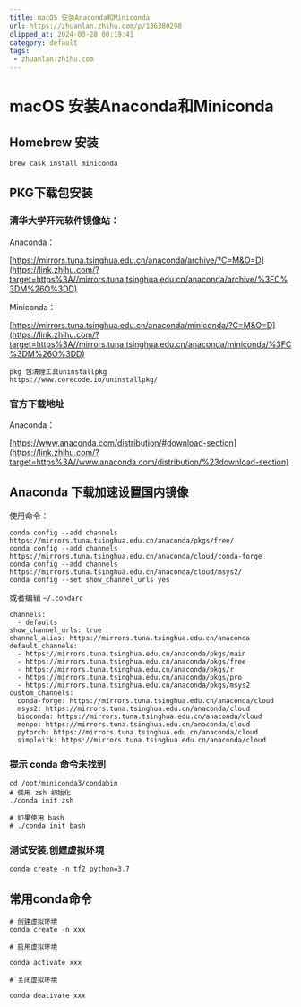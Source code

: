 ```yaml
---
title: macOS 安装Anaconda和Miniconda
url: https://zhuanlan.zhihu.com/p/136380298
clipped_at: 2024-03-28 00:19:41
category: default
tags: 
 - zhuanlan.zhihu.com
---
```



# macOS 安装Anaconda和Miniconda

## Homebrew 安装

```text
brew cask install miniconda
```

## PKG下载包安装

### 清华大学开元软件镜像站：

Anaconda：

[https://mirrors.tuna.tsinghua.edu.cn/anaconda/archive/?C=M&O=D](https://link.zhihu.com/?target=https%3A//mirrors.tuna.tsinghua.edu.cn/anaconda/archive/%3FC%3DM%26O%3DD)

Miniconda：

[https://mirrors.tuna.tsinghua.edu.cn/anaconda/miniconda/?C=M&O=D](https://link.zhihu.com/?target=https%3A//mirrors.tuna.tsinghua.edu.cn/anaconda/miniconda/%3FC%3DM%26O%3DD)

```text
pkg 包清理工具uninstallpkg
https://www.corecode.io/uninstallpkg/
```

### 官方下载地址

Anaconda：

[https://www.anaconda.com/distribution/#download-section](https://link.zhihu.com/?target=https%3A//www.anaconda.com/distribution/%23download-section)

## Anaconda 下载加速设置国内镜像

使用命令：

```text
conda config --add channels https://mirrors.tuna.tsinghua.edu.cn/anaconda/pkgs/free/
conda config --add channels https://mirrors.tuna.tsinghua.edu.cn/anaconda/cloud/conda-forge
conda config --add channels https://mirrors.tuna.tsinghua.edu.cn/anaconda/cloud/msys2/
conda config --set show_channel_urls yes
```

或者编辑 `~/.condarc`

```text
channels:
  - defaults
show_channel_urls: true
channel_alias: https://mirrors.tuna.tsinghua.edu.cn/anaconda
default_channels:
  - https://mirrors.tuna.tsinghua.edu.cn/anaconda/pkgs/main
  - https://mirrors.tuna.tsinghua.edu.cn/anaconda/pkgs/free
  - https://mirrors.tuna.tsinghua.edu.cn/anaconda/pkgs/r
  - https://mirrors.tuna.tsinghua.edu.cn/anaconda/pkgs/pro
  - https://mirrors.tuna.tsinghua.edu.cn/anaconda/pkgs/msys2
custom_channels:
  conda-forge: https://mirrors.tuna.tsinghua.edu.cn/anaconda/cloud
  msys2: https://mirrors.tuna.tsinghua.edu.cn/anaconda/cloud
  bioconda: https://mirrors.tuna.tsinghua.edu.cn/anaconda/cloud
  menpo: https://mirrors.tuna.tsinghua.edu.cn/anaconda/cloud
  pytorch: https://mirrors.tuna.tsinghua.edu.cn/anaconda/cloud
  simpleitk: https://mirrors.tuna.tsinghua.edu.cn/anaconda/cloud
```

### 提示 conda 命令未找到

```text
cd /opt/miniconda3/condabin
# 使用 zsh 初始化
./conda init zsh 

# 如果使用 bash
# ./conda init bash 
```

### 测试安装,创建虚拟环境

```text
conda create -n tf2 python=3.7
```

## 常用conda命令

```text
# 创建虚拟环境
conda create -n xxx

# 启用虚拟环境

conda activate xxx

# 关闭虚拟环境

conda deativate xxx
```